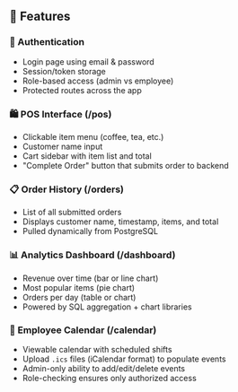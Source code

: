 ## 🚀 Features

### 👥 Authentication
- Login page using email & password
- Session/token storage
- Role-based access (admin vs employee)
- Protected routes across the app

### 🛍️ POS Interface (/pos)
- Clickable item menu (coffee, tea, etc.)
- Customer name input
- Cart sidebar with item list and total
- "Complete Order" button that submits order to backend

### 📋 Order History (/orders)
- List of all submitted orders
- Displays customer name, timestamp, items, and total
- Pulled dynamically from PostgreSQL

### 📊 Analytics Dashboard (/dashboard)
- Revenue over time (bar or line chart)
- Most popular items (pie chart)
- Orders per day (table or chart)
- Powered by SQL aggregation + chart libraries

### 📆 Employee Calendar (/calendar)
- Viewable calendar with scheduled shifts
- Upload `.ics` files (iCalendar format) to populate events
- Admin-only ability to add/edit/delete events
- Role-checking ensures only authorized access
